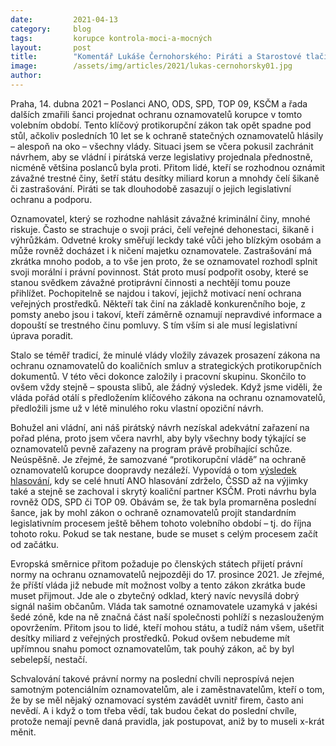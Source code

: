 ```yaml
---
date:         2021-04-13
category:     blog
tags:         korupce kontrola-moci-a-mocných
layout:       post
title:        "Komentář Lukáše Černohorského: Piráti a Starostové tlačili na projednání zákona na ochranu oznamovatelů, který by státu šetřil miliardy. Vláda to odmítla"
image:        /assets/img/articles/2021/lukas-cernohorsky01.jpg
author:       
---
```



 

Praha, 14. dubna 2021 – Poslanci ANO, ODS, SPD, TOP 09, KSČM a řada dalších zmařili šanci projednat ochranu oznamovatelů korupce v tomto volebním období. Tento klíčový protikorupční zákon tak opět spadne pod stůl, ačkoliv posledních 10 let se k ochraně statečných oznamovatelů hlásily – alespoň na oko – všechny vlády. Situaci jsem se včera pokusil zachránit návrhem, aby se vládní i pirátská verze legislativy projednala přednostně, nicméně většina poslanců byla proti. Přitom lidé, kteří se rozhodnou oznámit závažné trestné činy, šetří státu desítky miliard korun a mnohdy čelí šikaně či zastrašování. Piráti se tak dlouhodobě zasazují o jejich legislativní ochranu a podporu.

 

Oznamovatel, který se rozhodne nahlásit závažné kriminální činy, mnohé riskuje. Často se strachuje o svoji práci, čelí veřejné dehonestaci, šikaně i výhrůžkám. Odvetné kroky směřují leckdy také vůči jeho blízkým osobám a může rovněž docházet i k ničení majetku oznamovatele. Zastrašování má zkrátka mnoho podob, a to vše jen proto, že se oznamovatel rozhodl splnit svoji morální i právní povinnost. Stát proto musí podpořit osoby, které se stanou svědkem závažné protiprávní činnosti a nechtějí tomu pouze přihlížet. Pochopitelně se najdou i takoví, jejichž motivací není ochrana veřejných prostředků. Někteří tak činí na základě konkurenčního boje, z pomsty anebo jsou i takoví, kteří záměrně oznamují nepravdivé informace a dopouští se trestného činu pomluvy. S tím vším si ale musí legislativní úprava poradit.

 

Stalo se téměř tradicí, že minulé vlády vložily závazek prosazení zákona na ochranu oznamovatelů do koaličních smluv a strategických protikorupčních dokumentů. V této věci dokonce založily i pracovní skupinu. Skončilo to ovšem vždy stejně – spousta slibů, ale žádný výsledek. Když jsme viděli, že vláda pořád otálí s předložením klíčového zákona na ochranu oznamovatelů, předložili jsme už v létě minulého roku vlastní opoziční návrh. 

 

Bohužel ani vládní, ani náš pirátský návrh nezískal adekvátní zařazení na pořad pléna, proto jsem včera navrhl, aby byly všechny body týkající se oznamovatelů pevně zařazeny na program právě probíhající schůze. Neúspěšně. Je zřejmé, že samozvané “protikorupční vládě” na ochraně oznamovatelů korupce doopravdy nezáleží. Vypovídá o tom [výsledek hlasování](https://www.psp.cz/sqw/hlasy.sqw?G=75878), kdy se celé hnutí ANO hlasování zdrželo, ČSSD až na výjimky také a stejně se zachoval i skrytý koaliční partner KSČM. Proti návrhu byla rovněž ODS, SPD či TOP 09. Obávám se, že tak byla promarněna poslední šance, jak by mohl zákon o ochraně oznamovatelů projít standardním legislativním procesem ještě během tohoto volebního období – tj. do října tohoto roku. Pokud se tak nestane, bude se muset s celým procesem začít od začátku.

 

Evropská směrnice přitom požaduje po členských státech přijetí právní normy na ochranu oznamovatelů nejpozději do 17. prosince 2021. Je zřejmé, že příští vláda již nebude mít možnost volby a tento zákon zkrátka bude muset přijmout. Jde ale o zbytečný odklad, který navíc nevysílá dobrý signál našim občanům. Vláda tak samotné oznamovatele uzamyká v jakési šedé zóně, kde na ně značná část naší společnosti pohlíží s nezaslouženým opovržením. Přitom jsou to lidé, kteří mohou státu, a tudíž nám všem, ušetřit desítky miliard z veřejných prostředků. Pokud ovšem nebudeme mít upřímnou snahu pomoct oznamovatelům, tak pouhý zákon, ač by byl sebelepší, nestačí. 

 

Schvalování takové právní normy na poslední chvíli neprospívá nejen samotným potenciálním oznamovatelům, ale i zaměstnavatelům, kteří o tom, že by se měl nějaký oznamovací systém zavádět uvnitř firem, často ani nevědí. A i když o tom třeba vědí, tak budou čekat do poslední chvíle, protože nemají pevně daná pravidla, jak postupovat, aniž by to museli x-krát měnit.

 

